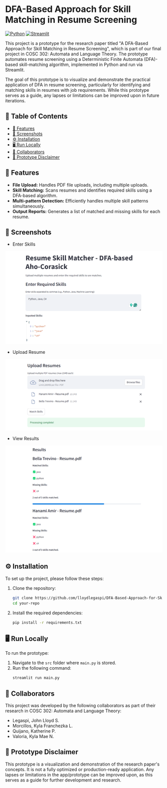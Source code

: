 # DFA-Based Approach for Skill Matching in Resume Screening

[![Python](https://img.shields.io/badge/python-3.8%2B-blue)](https://www.python.org/) [![Streamlit](https://img.shields.io/badge/streamlit-0.84.0-blue)](https://streamlit.io/)

This project is a prototype for the research paper titled "A DFA-Based Approach for Skill Matching in Resume Screening", which is part of our final project in COSC 302: Automata and Language Theory. The prototype automates resume screening using a Deterministic Finite Automata (DFA)-based skill-matching algorithm, implemented in Python and run via Streamlit.

The goal of this prototype is to visualize and demonstrate the practical application of DFA in resume screening, particularly for identifying and matching skills in resumes with job requirements. While this prototype serves as a guide, any lapses or limitations can be improved upon in future iterations.

## 📑 Table of Contents 
- [🧩 Features](#-features)
- [📸 Screenshots](#-screenshots)
- [⚙️ Installation](#-installation)
- [🖥️ Run Locally](#-run-locally)
- [👯 Collaborators](#-collaborators)
- [📍 Prototype Disclaimer](#-prototype-disclaimer)

## 🧩 Features
- **File Upload:** Handles PDF file uploads, including multiple uploads.
- **Skill Matching:** Scans resumes and identifies required skills using a DFA-based algorithm.
- **Multi-pattern Detection:** Efficiently handles multiple skill patterns simultaneously.
- **Output Reports:** Generates a list of matched and missing skills for each resume.

## 📸 Screenshots
- Enter Skills

![Enter Skills](public/img/1-Enter-Skills.png)

- Upload Resume

![Upload Resume](public/img/2-Upload-Resume.png)

- View Results

![Results](public/img/3-Results.png)

## ⚙️ Installation
To set up the project, please follow these steps:
1. Clone the repository:
   ```bash
   git clone https://github.com/lloydlegaspi/DFA-Based-Approach-for-Skill-Matching-in-Resume-Screening.git
   cd your-repo
   ```
2. Install the required dependencies:
   ```bash
   pip install -r requirements.txt
   ```
   
## 🖥️ Run Locally
To run the prototype:
1. Navigate to the `src` folder where `main.py` is stored.
2. Run the following command:
   ```bash
   streamlit run main.py
   ```

## 👯 Collaborators
This project was developed by the following collaborators as part of their research in COSC 302: Automata and Language Theory:
- Legaspi, John Lloyd S.
- Morcillos, Kyla Franchezka L.
- Quijano, Katherine P.
- Valoria, Kyla Mae N.

## 📍 Prototype Disclaimer
This prototype is a visualization and demonstration of the research paper's concepts. It is not a fully optimized or production-ready application. Any lapses or limitations in the app/prototype can be improved upon, as this serves as a guide for further development and research.
     
